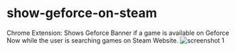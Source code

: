 # show-geforce-on-steam

Chrome Extension: Shows Geforce Banner if a game is available on Geforce Now while the user is searching games on Steam Website.
![screenshot 1](https://user-images.githubusercontent.com/31761983/156642248-709c1604-a826-492f-a3ef-517027a110e9.png)
